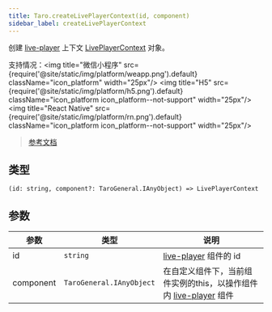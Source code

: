 ```yaml
---
title: Taro.createLivePlayerContext(id, component)
sidebar_label: createLivePlayerContext
---
```


创建 [live-player](/docs/components/media/live-player) 上下文 [LivePlayerContext](/docs/apis/media/live/LivePlayerContext) 对象。

支持情况：<img title="微信小程序" src={require('@site/static/img/platform/weapp.png').default} className="icon_platform" width="25px"/> <img title="H5" src={require('@site/static/img/platform/h5.png').default} className="icon_platform icon_platform--not-support" width="25px"/> <img title="React Native" src={require('@site/static/img/platform/rn.png').default} className="icon_platform icon_platform--not-support" width="25px"/>

> [参考文档](https://developers.weixin.qq.com/miniprogram/dev/api/media/live/wx.createLivePlayerContext.html)

## 类型

```tsx
(id: string, component?: TaroGeneral.IAnyObject) => LivePlayerContext
```

## 参数

| 参数 | 类型 | 说明 |
| --- | --- | --- |
| id | `string` | [live-player](/docs/components/media/live-player) 组件的 id |
| component | `TaroGeneral.IAnyObject` | 在自定义组件下，当前组件实例的this，以操作组件内 [live-player](/docs/components/media/live-player) 组件 |
